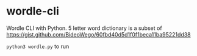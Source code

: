 # wordle-cli
Wordle CLI with Python. 5 letter word dictionary is a subset of https://gist.github.com/BideoWego/60fbd40d5d1f0f1beca11ba95221dd38

`python3 wordle.py` to run
